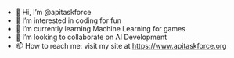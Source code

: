 - 👋 Hi, I’m @apitaskforce
- 👀 I’m interested in coding for fun
- 🌱 I’m currently learning Machine Learning for games
- 💞️ I’m looking to collaborate on AI Development
- 📫 How to reach me: visit my site at https://www.apitaskforce.org


